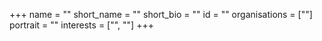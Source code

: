 +++
name = ""
short_name = ""
short_bio = ""
id = ""
organisations = [""]
portrait = ""
interests = ["", ""]
+++
